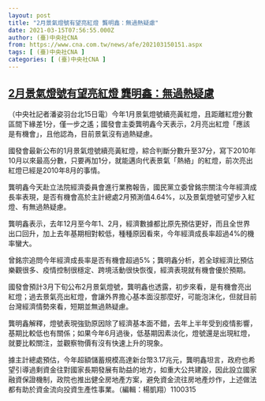 ```yaml
---
layout: post
title: "2月景氣燈號有望亮紅燈 龔明鑫：無過熱疑慮"
date: 2021-03-15T07:56:55.000Z
author: (臺)中央社CNA
from: https://www.cna.com.tw/news/afe/202103150151.aspx
tags: [ (臺)中央社CNA ]
categories: [ (臺)中央社CNA ]
---
```

<!--1615795015000-->
[2月景氣燈號有望亮紅燈 龔明鑫：無過熱疑慮](https://www.cna.com.tw/news/afe/202103150151.aspx)
------

<div>
<div></div><div class="paragraph"><p>（中央社記者潘姿羽台北15日電）今年1月景氣燈號續亮黃紅燈，且距離紅燈分數區間下緣差1分，僅一步之遙；國發會主委龔明鑫今天表示，2月亮出紅燈「應該是有機會」，且他認為，目前景氣沒有過熱疑慮。</p><p>國發會最新公布的1月景氣燈號續亮黃紅燈，綜合判斷分數升至37分，寫下2010年10月以來最高分數，只要再加1分，就能邁向代表景氣「熱絡」的紅燈，前次亮出紅燈已經是2010年8月的事情。</p><p>龔明鑫今天赴立法院經濟委員會進行業務報告，國民黨立委曾銘宗關注今年經濟成長率表現，是否有機會高於主計總處2月預測值4.64%，以及景氣燈號可望步入紅燈、有無過熱疑慮。</p><p>龔明鑫表示，去年12月至今年1、2月，經濟數據都比原先預估更好，而且全世界出口回升，加上去年基期相對較低，種種原因看來，今年經濟成長率超過4%的機率蠻大。</p><p>曾銘宗追問今年經濟成長率是否有機會超過5%；龔明鑫分析，若全球經濟比預估樂觀很多、疫情控制很穩定、跨境活動很快恢復，經濟表現就有機會優於預期。</p><p>國發會預計3月下旬公布2月景氣燈號，龔明鑫也透露，初步來看，是有機會亮出紅燈；過去景氣亮出紅燈，會讓外界擔心基本面沒那麼好，可能泡沫化，但就目前台灣經濟情勢來看，短期並無過熱疑慮。</p><p>龔明鑫解釋，燈號表現強勁原因除了經濟基本面不錯，去年上半年受到疫情影響，基期比較低也有關係；如果今年6月過後，低基期因素淡化，燈號還是出現紅燈，就要比較關注，並觀察物價有沒有快速上升的現象。</p><p>據主計總處預估，今年超額儲蓄規模高達新台幣3.17兆元，龔明鑫坦言，政府也希望引導過剩資金往對國家長期發展有助益的地方，如重大公共建設，因此設立國家融資保證機制，政院也推出健全房地產方案，避免資金流往房地產炒作，上述做法都有助於資金流向投資生產性事業。（編輯：楊凱翔）1100315</p></div>
</div>
